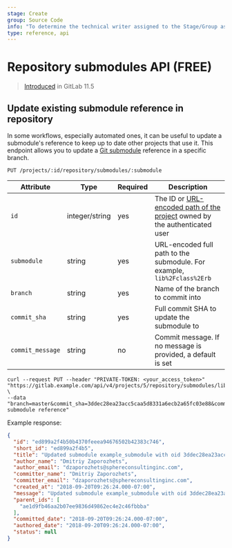```yaml
---
stage: Create
group: Source Code
info: "To determine the technical writer assigned to the Stage/Group associated with this page, see https://about.gitlab.com/handbook/engineering/ux/technical-writing/#assignments"
type: reference, api
---
```


# Repository submodules API **(FREE)**

> [Introduced](https://gitlab.com/gitlab-org/gitlab-foss/-/issues/41213) in GitLab 11.5

## Update existing submodule reference in repository

In some workflows, especially automated ones, it can be useful to update a
submodule's reference to keep up to date other projects that use it.
This endpoint allows you to update a [Git submodule](https://git-scm.com/book/en/v2/Git-Tools-Submodules) reference in a
specific branch.

```plaintext
PUT /projects/:id/repository/submodules/:submodule
```

| Attribute | Type | Required | Description |
| --------- | ---- | -------- | ----------- |
| `id` | integer/string | yes | The ID or [URL-encoded path of the project](index.md#namespaced-path-encoding) owned by the authenticated user |
| `submodule` | string | yes | URL-encoded full path to the submodule. For example, `lib%2Fclass%2Erb` |
| `branch` | string | yes | Name of the branch to commit into |
| `commit_sha` | string | yes | Full commit SHA to update the submodule to |
| `commit_message` | string | no | Commit message. If no message is provided, a default is set |

```shell
curl --request PUT --header "PRIVATE-TOKEN: <your_access_token>" "https://gitlab.example.com/api/v4/projects/5/repository/submodules/lib%2Fmodules%2Fexample" \
--data "branch=master&commit_sha=3ddec28ea23acc5caa5d8331a6ecb2a65fc03e88&commit_message=Update submodule reference"
```

Example response:

```json
{
  "id": "ed899a2f4b50b4370feeea94676502b42383c746",
  "short_id": "ed899a2f4b5",
  "title": "Updated submodule example_submodule with oid 3ddec28ea23acc5caa5d8331a6ecb2a65fc03e88",
  "author_name": "Dmitriy Zaporozhets",
  "author_email": "dzaporozhets@sphereconsultinginc.com",
  "committer_name": "Dmitriy Zaporozhets",
  "committer_email": "dzaporozhets@sphereconsultinginc.com",
  "created_at": "2018-09-20T09:26:24.000-07:00",
  "message": "Updated submodule example_submodule with oid 3ddec28ea23acc5caa5d8331a6ecb2a65fc03e88",
  "parent_ids": [
    "ae1d9fb46aa2b07ee9836d49862ec4e2c46fbbba"
  ],
  "committed_date": "2018-09-20T09:26:24.000-07:00",
  "authored_date": "2018-09-20T09:26:24.000-07:00",
  "status": null
}
```

